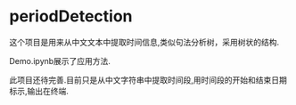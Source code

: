 # periodDetection

这个项目是用来从中文文本中提取时间信息,类似句法分析树，采用树状的结构.

Demo.ipynb展示了应用方法.

此项目还待完善.目前只是从中文字符串中提取时间段,用时间段的开始和结束日期标示,输出在终端.
